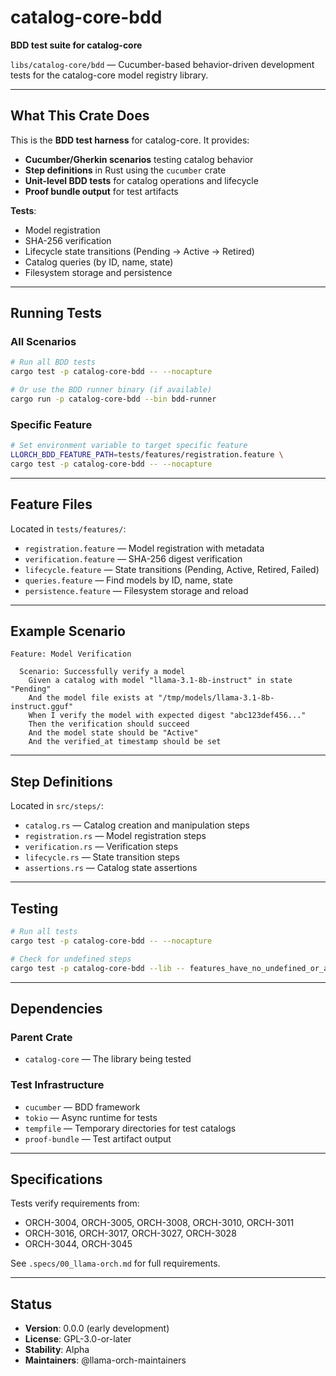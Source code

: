 # catalog-core-bdd

**BDD test suite for catalog-core**

`libs/catalog-core/bdd` — Cucumber-based behavior-driven development tests for the catalog-core model registry library.

---

## What This Crate Does

This is the **BDD test harness** for catalog-core. It provides:

- **Cucumber/Gherkin scenarios** testing catalog behavior
- **Step definitions** in Rust using the `cucumber` crate
- **Unit-level BDD tests** for catalog operations and lifecycle
- **Proof bundle output** for test artifacts

**Tests**:
- Model registration
- SHA-256 verification
- Lifecycle state transitions (Pending → Active → Retired)
- Catalog queries (by ID, name, state)
- Filesystem storage and persistence

---

## Running Tests

### All Scenarios

```bash
# Run all BDD tests
cargo test -p catalog-core-bdd -- --nocapture

# Or use the BDD runner binary (if available)
cargo run -p catalog-core-bdd --bin bdd-runner
```

### Specific Feature

```bash
# Set environment variable to target specific feature
LLORCH_BDD_FEATURE_PATH=tests/features/registration.feature \
cargo test -p catalog-core-bdd -- --nocapture
```

---

## Feature Files

Located in `tests/features/`:

- `registration.feature` — Model registration with metadata
- `verification.feature` — SHA-256 digest verification
- `lifecycle.feature` — State transitions (Pending, Active, Retired, Failed)
- `queries.feature` — Find models by ID, name, state
- `persistence.feature` — Filesystem storage and reload

---

## Example Scenario

```gherkin
Feature: Model Verification

  Scenario: Successfully verify a model
    Given a catalog with model "llama-3.1-8b-instruct" in state "Pending"
    And the model file exists at "/tmp/models/llama-3.1-8b-instruct.gguf"
    When I verify the model with expected digest "abc123def456..."
    Then the verification should succeed
    And the model state should be "Active"
    And the verified_at timestamp should be set
```

---

## Step Definitions

Located in `src/steps/`:

- `catalog.rs` — Catalog creation and manipulation steps
- `registration.rs` — Model registration steps
- `verification.rs` — Verification steps
- `lifecycle.rs` — State transition steps
- `assertions.rs` — Catalog state assertions

---

## Testing

```bash
# Run all tests
cargo test -p catalog-core-bdd -- --nocapture

# Check for undefined steps
cargo test -p catalog-core-bdd --lib -- features_have_no_undefined_or_ambiguous_steps
```

---

## Dependencies

### Parent Crate

- `catalog-core` — The library being tested

### Test Infrastructure

- `cucumber` — BDD framework
- `tokio` — Async runtime for tests
- `tempfile` — Temporary directories for test catalogs
- `proof-bundle` — Test artifact output

---

## Specifications

Tests verify requirements from:
- ORCH-3004, ORCH-3005, ORCH-3008, ORCH-3010, ORCH-3011
- ORCH-3016, ORCH-3017, ORCH-3027, ORCH-3028
- ORCH-3044, ORCH-3045

See `.specs/00_llama-orch.md` for full requirements.

---

## Status

- **Version**: 0.0.0 (early development)
- **License**: GPL-3.0-or-later
- **Stability**: Alpha
- **Maintainers**: @llama-orch-maintainers
